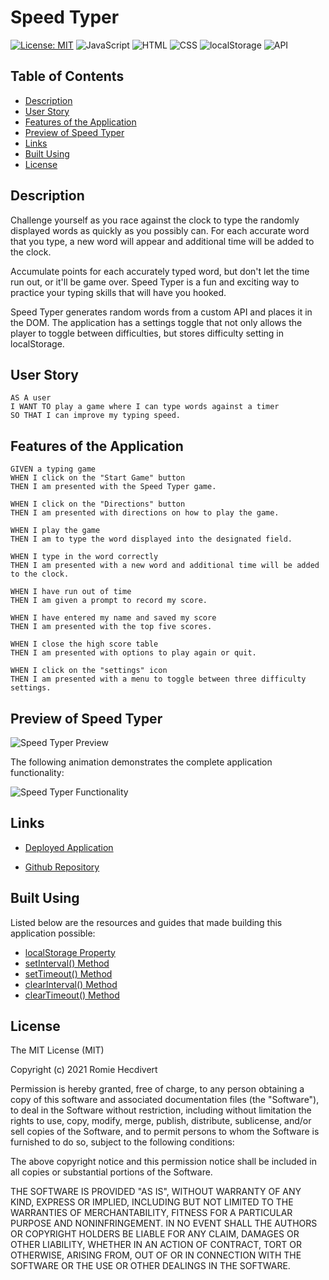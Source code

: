 # Speed Typer

[![License: MIT](https://img.shields.io/badge/License-MIT-yellow.svg)](https://opensource.org/licenses/MIT)
![JavaScript](https://img.shields.io/badge/JavaScript-ES6+-yellowgreen)
![HTML](https://img.shields.io/badge/HTML-5-orange)
![CSS](https://img.shields.io/badge/CSS-3-blue)
![localStorage](https://img.shields.io/badge/Storage-localStorage-brightgreen)
![API](https://img.shields.io/badge/API-Custom-blue)

## Table of Contents

- [Description](#description)
- [User Story](#user-story)
- [Features of the Application](#features-of-the-application)
- [Preview of Speed Typer](#preview-of-speed-typer)
- [Links](#links)
- [Built Using](#built-using)
- [License](#license)

## Description

Challenge yourself as you race against the clock to type the randomly displayed words as quickly as you possibly can.
For each accurate word that you type, a new word will appear and additional time will be added to the clock.

Accumulate points for each accurately typed word, but don't let the time run out, or it'll be game over. Speed Typer is
a fun and exciting way to practice your typing skills that will have you hooked.

Speed Typer generates random words from a custom API and places it in the DOM. The application has a settings toggle
that not only allows the player to toggle between difficulties, but
stores difficulty setting in localStorage.

## User Story

```
AS A user
I WANT TO play a game where I can type words against a timer
SO THAT I can improve my typing speed.
```

## Features of the Application

```
GIVEN a typing game
WHEN I click on the "Start Game" button
THEN I am presented with the Speed Typer game.

WHEN I click on the "Directions" button
THEN I am presented with directions on how to play the game.

WHEN I play the game
THEN I am to type the word displayed into the designated field.

WHEN I type in the word correctly
THEN I am presented with a new word and additional time will be added to the clock.

WHEN I have run out of time
THEN I am given a prompt to record my score.

WHEN I have entered my name and saved my score
THEN I am presented with the top five scores.

WHEN I close the high score table
THEN I am presented with options to play again or quit.

WHEN I click on the "settings" icon
THEN I am presented with a menu to toggle between three difficulty settings.
```

## Preview of Speed Typer

![Speed Typer Preview](images/SpeedTyperLandingPage.png)

The following animation demonstrates the complete application functionality:

![Speed Typer Functionality](https://github.com/user-attachments/assets/6363dde6-b4ca-4c91-b7a7-0bc90d444d99)


## Links

- [Deployed Application](https://rh9891.github.io/SpeedTyper)

- [Github Repository](https://go-speed-typer-go.netlify.app/)

## Built Using

Listed below are the resources and guides that made building this application possible:

- [localStorage Property](https://www.w3schools.com/jsref/prop_win_localstorage.asp)
- [setInterval() Method](https://www.w3schools.com/jsref/met_win_setinterval.asp)
- [setTimeout() Method](https://www.w3schools.com/jsref/met_win_settimeout.asp)
- [clearInterval() Method](https://www.w3schools.com/jsref/met_win_clearinterval.asp)
- [clearTimeout() Method](https://www.w3schools.com/jsref/met_win_cleartimeout.asp)

## License

The MIT License (MIT)

Copyright (c) 2021 Romie Hecdivert

Permission is hereby granted, free of charge, to any person obtaining a copy of this software and associated
documentation files (the "Software"), to deal in the Software without restriction, including without limitation the
rights to use, copy, modify, merge, publish, distribute, sublicense, and/or sell copies of the Software, and to permit
persons to whom the Software is furnished to do so, subject to the following conditions:

The above copyright notice and this permission notice shall be included in all copies or substantial portions of the
Software.

THE SOFTWARE IS PROVIDED "AS IS", WITHOUT WARRANTY OF ANY KIND, EXPRESS OR IMPLIED, INCLUDING BUT NOT LIMITED TO THE
WARRANTIES OF MERCHANTABILITY, FITNESS FOR A PARTICULAR PURPOSE AND NONINFRINGEMENT. IN NO EVENT SHALL THE AUTHORS OR
COPYRIGHT HOLDERS BE LIABLE FOR ANY CLAIM, DAMAGES OR OTHER LIABILITY, WHETHER IN AN ACTION OF CONTRACT, TORT OR
OTHERWISE, ARISING FROM, OUT OF OR IN CONNECTION WITH THE SOFTWARE OR THE USE OR OTHER DEALINGS IN THE SOFTWARE.
